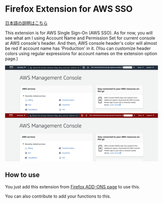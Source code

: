 # Firefox Extension for AWS SSO

[日本語の説明はこちら](./README_ja.md)

This extension is for AWS Single Sign-On (AWS SSO). As for now, you will see what am I using Account Name and Permission Set for current console at AWS console's header.
And then, AWS console header's color will almost be red if account name has 'Production' in it. (You can customize header colors using regular expressions for account names on the extension option page.)

![ss_dev.png](screenshots/awssso.png)

## How to use

You just add this extension from [Firefox ADD-ONS page](https://addons.mozilla.org/firefox/addon/extension-for-aws-sso/) to use this.

You can also contribute to add your functions to this.

